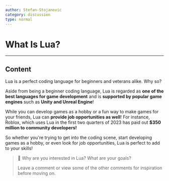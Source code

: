 ```yaml
---
author: Stefan-Stojanovic
category: discussion
type: normal
---
```


# What Is Lua?

---

## Content

Lua is a perfect coding language for beginners and veterans alike. Why so?

Aside from being a beginner coding language, Lua is regarded as **one of the best languages for game development** and is **supported by popular game engines** such as **Unity and Unreal Engine**!

While you can develop games as a hobby or a fun way to make games for your friends, Lua can **provide job opportunities as well**! For instance, Roblox, which uses Lua in the first two quarters of 2023 has paid out **$350 million to community developers!**

So whether you're trying to get into the coding scene, start developing games as a hobby, or even look for job opportunities, Lua is perfect to add to your skills!

>💬 Why are you interested in Lua? What are your goals? 
>
> Leave a comment or view some of the other comments for inspiration before moving on.

